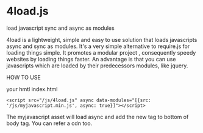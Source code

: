 # 4load.js
load javascript sync and async as modules

4load is a lightweight, simple and easy to use solution that loads javascripts async and sync as modules. It's a very simple alternative to require.js for loading things simple. It promotes a modular project , consequently speedy websites by loading things faster. An advantage is that you can use javascripts which are loaded by their predecessors modules, like jquery.

HOW TO USE

your hmtl index.html
```
<script src="/js/4load.js" async data-modules="[{src: '/js/myjavascript.min.js', async: true}]"></script>
```

The myjavascript asset will load async and add the new tag to bottom of body tag. You can refer a cdn too.
